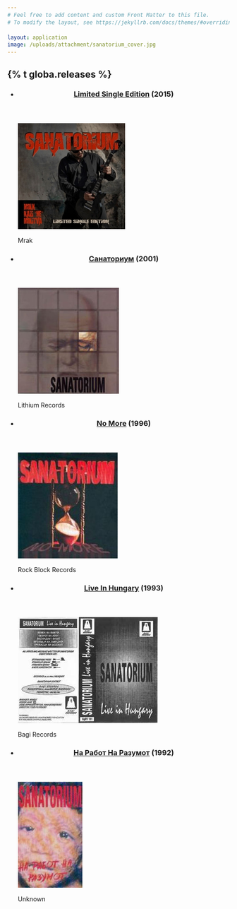 ```yaml
---
# Feel free to add content and custom Front Matter to this file.
# To modify the layout, see https://jekyllrb.com/docs/themes/#overriding-theme-defaults

layout: application
image: /uploads/attachment/sanatorium_cover.jpg
---
```


<section class='releases'>
  <h2 class='hidden'>{% t globa.releases %}</h2>
  <ul>
    <li>
      <article>
        <header>
          <h3 class='title'>
            <a href="{{ site.baseurl }}/releases/mrak">Limited Single Edition</a>
            <span>(2015)</span>
          </h3>
        </header>
        <div class='cover'><a href="{{ site.baseurl }}/releases/mrak"><img alt="Thumb_limited_single_edition" src="/uploads/release/cover/thumb_limited_single_edition.jpg" /></a></div>
        <footer>
          <p>Mrak</p>
        </footer>
      </article>
    </li>
    <li>
      <article>
        <header>
          <h3 class='title'>
            <a href="{{ site.baseurl }}/releases/sanatorium">Санаториум</a>
            <span>(2001)</span>
          </h3>
        </header>
        <div class='cover'><a href="{{ site.baseurl }}/releases/sanatorium"><img alt="Thumb_sanatorium_cover" src="/uploads/release/cover/thumb_sanatorium_cover.jpg" /></a></div>
        <footer>
          <p>Lithium Records</p>
        </footer>
      </article>
    </li>
    <li>
      <article>
        <header>
          <h3 class='title'>
            <a href="{{ site.baseurl }}/releases/no_more">No More</a>
            <span>(1996)</span>
          </h3>
        </header>
        <div class='cover'><a href="{{ site.baseurl }}/releases/no_more"><img alt="Thumb_no_more_cover" src="/uploads/release/cover/thumb_no_more_cover.jpg" /></a></div>
        <footer>
          <p>Rock Block Records</p>
        </footer>
      </article>
    </li>
    <li>
      <article>
        <header>
          <h3 class='title'>
            <a href="{{ site.baseurl }}/releases/live_in_hungary">Live In Hungary</a>
            <span>(1993)</span>
          </h3>
        </header>
        <div class='cover'><a href="{{ site.baseurl }}/releases/live_in_hungary"><img alt="Thumb_live_in_hungary_cover" src="/uploads/release/cover/thumb_live_in_hungary_cover.jpg" /></a></div>
        <footer>
          <p>Bagi Records</p>
        </footer>
      </article>
    </li>
    <li>
      <article>
        <header>
          <h3 class='title'>
            <a href="{{ site.baseurl }}/releases/na_rabot_na_razumot">На Работ На Разумот</a>
            <span>(1992)</span>
          </h3>
        </header>
        <div class='cover'><a href="{{ site.baseurl }}/releases/na_rabot_na_razumot"><img alt="Thumb_na_rabot_na_razumot_cover" src="/uploads/release/cover/thumb_na_rabot_na_razumot_cover.jpg" /></a></div>
        <footer>
          <p>Unknown</p>
        </footer>
      </article>
    </li>
  </ul>
</section>
